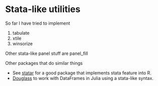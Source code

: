 # Stata-like utilities

So far I have tried to implement
1. tabulate
2. xtile
3. winsorize

Other stata-like panel stuff are
panel_fill

Other packages that do similar things

  - See [statar](https://github.com/matthieugomez/statar) for a good package that implements stata feature into R.
  - [Douglass](https://github.com/jmboehm/Douglass.jl) to work with DataFrames in Julia using a stata-like syntax.
